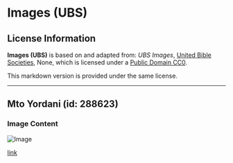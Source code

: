 # Images (UBS)

## License Information

**Images (UBS)** is based on and adapted from: _UBS Images_, [United Bible Societies](https://unitedbiblesocieties.org/), None, which is licensed under a [Public Domain CC0](https://creativecommons.org/public-domain/cc0/).

This markdown version is provided under the same license.



--------------------------------

## Mto Yordani (id: 288623)

### Image Content

![Image](https://cdn.aquifer.bible/aquifer-content/resources/Media/JordanRiver.jpg)

[link](https://cdn.aquifer.bible/aquifer-content/resources/Media/JordanRiver.jpg)


